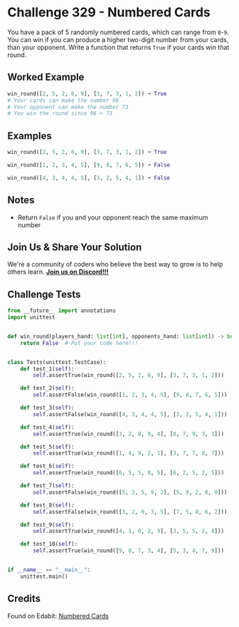 # Challenge 329 - Numbered Cards

You have a pack of 5 randomly numbered cards, which can range from `0`-`9`. You can win if you can produce a higher two-digit number from your cards, than your opponent. Write a function that returns `True` if your cards win that round.

## Worked Example
```python
win_round([2, 5, 2, 6, 9], [3, 7, 3, 1, 2]) ➞ True
# Your cards can make the number 96
# Your opponent can make the number 73
# You win the round since 96 > 73
```
## Examples
```python
win_round([2, 5, 2, 6, 9], [3, 7, 3, 1, 2]) ➞ True

win_round([1, 2, 3, 4, 5], [9, 8, 7, 6, 5]) ➞ False

win_round([4, 3, 4, 4, 5], [3, 2, 5, 4, 1]) ➞ False
```
## Notes

- Return `False` if you and your opponent reach the same maximum number

## Join Us & Share Your Solution

We're a community of coders who believe the best way to grow is to help others learn. **[Join us on Discord!!!]("https"://discord.gg/sfHykntuGy)**

## Challenge Tests
```python
from __future__ import annotations
import unittest


def win_round(players_hand: list[int], opponents_hand: list[int]) -> bool:
    return False  # Put your code here!!!


class Tests(unittest.TestCase):
    def test_1(self):
        self.assertTrue(win_round([2, 5, 2, 6, 9], [3, 7, 3, 1, 2]))

    def test_2(self):
        self.assertFalse(win_round([1, 2, 3, 4, 5], [9, 8, 7, 6, 5]))

    def test_3(self):
        self.assertFalse(win_round([4, 3, 4, 4, 5], [3, 2, 5, 4, 1]))

    def test_4(self):
        self.assertTrue(win_round([3, 2, 8, 9, 4], [0, 7, 9, 3, 1]))

    def test_5(self):
        self.assertTrue(win_round([1, 4, 9, 2, 1], [3, 7, 7, 8, 7]))

    def test_6(self):
        self.assertTrue(win_round([6, 5, 5, 8, 5], [6, 2, 5, 2, 5]))

    def test_7(self):
        self.assertFalse(win_round([5, 3, 5, 9, 2], [5, 9, 2, 8, 0]))

    def test_8(self):
        self.assertFalse(win_round([3, 2, 0, 3, 5], [7, 5, 8, 6, 2]))

    def test_9(self):
        self.assertTrue(win_round([4, 1, 0, 2, 9], [3, 5, 5, 2, 8]))

    def test_10(self):
        self.assertTrue(win_round([9, 8, 7, 3, 4], [5, 3, 4, 7, 9]))


if __name__ == "__main__":
    unittest.main()
```
## Credits

Found on Edabit: [Numbered Cards](https://edabit.com/challenge/rnvBtoNMBtznXLhs8)
